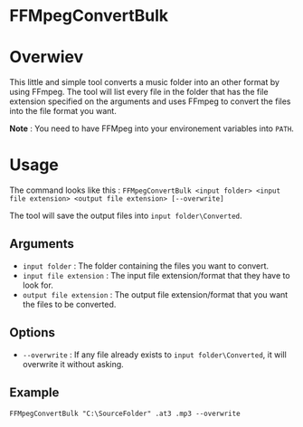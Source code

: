 # FFMpegConvertBulk
# Overwiev
This little and simple tool converts a music folder into an other format by using FFmpeg. 
The tool will list every file in the folder that has the file extension specified on the arguments and uses FFmpeg to convert the files into the file format you want.

**Note** : You need to have FFMpeg into your environement variables into `PATH`.

# Usage
The command looks like this :
`FFMpegConvertBulk <input folder> <input file extension> <output file extension> [--overwrite]`

The tool will save the output files into `input folder\Converted`.
## Arguments 
- `input folder` : The folder containing the files you want to convert.
- `input file extension` : The input file extension/format that they have to look for.
- `output file extension` : The output file extension/format that you want the files to be converted.
## Options
- `--overwrite` : If any file already exists to `input folder\Converted`, it will overwrite it without asking.
## Example
`FFMpegConvertBulk "C:\SourceFolder" .at3 .mp3 --overwrite`

